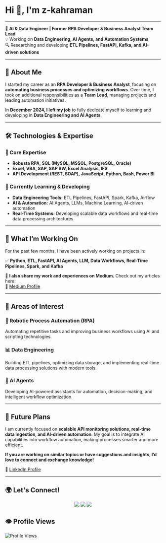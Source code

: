 # Hi 👋, I'm z-kahraman

---

🚀 **AI & Data Engineer | Former RPA Developer & Business Analyst Team Lead**  
💡 Working on **Data Engineering, AI Agents, and Automation Systems**  
🔍 Researching and developing **ETL Pipelines, FastAPI, Kafka, and AI-driven solutions**

---

## 🎯 About Me
I started my career as an **RPA Developer & Business Analyst**, focusing on **automating business processes and optimizing workflows**. Over time, I took on additional responsibilities as a **Team Lead**, managing projects and leading automation initiatives.  

In **December 2024, I left my job** to fully dedicate myself to learning and developing in **Data Engineering and AI Agents**.

---

## 🛠️ Technologies & Expertise

### 🔹 Core Expertise
- **Robusta RPA, SQL (MySQL, MSSQL, PostgreSQL, Oracle)**
- **Excel, VBA, SAP, SAP BW, Excel Analysis, IFS**
- **API Development (REST, SOAP), JavaScript, Python, Bash, Power BI**

### 🚀 Currently Learning & Developing
- **Data Engineering Tools:** ETL Pipelines, FastAPI, Spark, Kafka, Airflow
- **AI & Automation:** AI Agents, LLMs, Machine Learning, AI-driven automation
- **Real-Time Systems:** Developing scalable data workflows and real-time data processing architectures

---

## 📝 What I’m Working On
For the past few months, I have been actively working on projects in:

✅ **Python, ETL, FastAPI, AI Agents, LLM, Data Workflows, Real-Time Pipelines, Spark, and Kafka**

📌 **I also share my work and experiences on Medium.** Check out my articles here:  
🔗 [Medium Profile](https://medium.com/@zafer_kahraman)

---

## 🚀 Areas of Interest
### 🤖 Robotic Process Automation (RPA)
Automating repetitive tasks and improving business workflows using AI and scripting technologies.

### 📊 Data Engineering
Building ETL pipelines, optimizing data storage, and implementing real-time data processing solutions with modern tools.

### 🧠 AI Agents
Developing AI-powered assistants for automation, decision-making, and intelligent workflow optimization.

---

## 📌 Future Plans
I am currently focused on **scalable API monitoring solutions, real-time data ingestion, and AI-driven automation**. My goal is to integrate AI capabilities into workflow automation, making processes smarter and more efficient.

**If you are working on similar topics or have suggestions and insights, I’d love to connect and exchange knowledge!**

📌 [LinkedIn Profile](https://www.linkedin.com/in/zafer-kahraman/)

---

## 🌍 Let's Connect!
<div align="center">
  <a href="https://www.linkedin.com/in/zafer-kahraman"><img src="https://img.shields.io/badge/LinkedIn-0077B5?style=for-the-badge&logo=linkedin&logoColor=white" /></a>
  <a href="https://medium.com/@zafer_kahraman"><img src="https://img.shields.io/badge/Medium-000000?style=for-the-badge&logo=medium&logoColor=white" /></a>
  <a href="https://github.com/z-kahraman"><img src="https://img.shields.io/badge/GitHub-181717?style=for-the-badge&logo=github&logoColor=white" /></a>
</div>


## 👁️ Profile Views
![Profile Views](https://github-profile-counter.onrender.com/badge?page_id=[z-kahraman](https://github.com/z-kahraman)&t=1123213)
